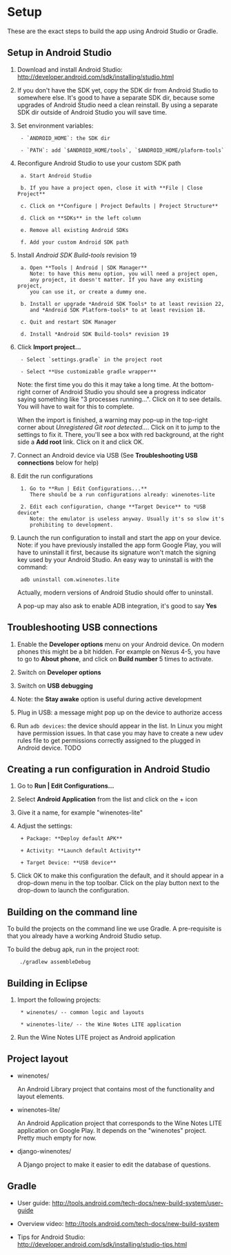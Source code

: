 Setup
=====
These are the exact steps to build the app using Android Studio
or Gradle.


Setup in Android Studio
-----------------------
1. Download and install Android Studio:
   http://developer.android.com/sdk/installing/studio.html

2. If you don't have the SDK yet, copy the SDK dir from Android Studio
   to somewhere else. It's good to have a separate SDK dir, because
   some upgrades of Android Studio need a clean reinstall. By using a
   separate SDK dir outside of Android Studio you will save time.

3. Set environment variables:

        - `ANDROID_HOME`: the SDK dir

        - `PATH`: add `$ANDROID_HOME/tools`, `$ANDROID_HOME/plaform-tools`

4. Reconfigure Android Studio to use your custom SDK path

        a. Start Android Studio

        b. If you have a project open, close it with **File | Close Project**

        c. Click on **Configure | Project Defaults | Project Structure**

        d. Click on **SDKs** in the left column

        e. Remove all existing Android SDKs

        f. Add your custom Android SDK path

5. Install *Android SDK Build-tools* revision 19

        a. Open **Tools | Android | SDK Manager**
           Note: to have this menu option, you will need a project open,
           any project, it doesn't matter. If you have any existing project,
           you can use it, or create a dummy one.

        b. Install or upgrade *Android SDK Tools* to at least revision 22,
           and *Android SDK Platform-tools* to at least revision 18.

        c. Quit and restart SDK Manager

        d. Install *Android SDK Build-tools* revision 19

6. Click **Import project...**

        - Select `settings.gradle` in the project root

        - Select **Use customizable gradle wrapper**

    Note: the first time you do this it may take a long time.
    At the bottom-right corner of Android Studio you should see a
    progress indicator saying something like "3 processes running...".
    Click on it to see details. You will have to wait for this to complete.

    When the import is finished, a warning may pop-up in the top-right
    corner about *Unregistered Git root detected...*. Click on it to jump
    to the settings to fix it. There, you'll see a box with red background,
    at the right side a **Add root** link. Click on it and click OK.

7. Connect an Android device via USB
   (See **Troubleshooting USB connections** below for help)

8. Edit the run configurations

        1. Go to **Run | Edit Configurations...**
           There should be a run configurations already: winenotes-lite

        2. Edit each configuration, change **Target Device** to *USB device*
           Note: the emulator is useless anyway. Usually it's so slow it's
           prohibiting to development.

9. Launch the run configuration to install and start the app on your device.
   Note: if you have previously installed the app form Google Play,
   you will have to uninstall it first, because its signature won't match
   the signing key used by your Android Studio.
   An easy way to uninstall is with the command:

        adb uninstall com.winenotes.lite

   Actually, modern versions of Android Studio should offer to uninstall.

   A pop-up may also ask to enable ADB integration, it's good to say **Yes**


Troubleshooting USB connections
-------------------------------
1. Enable the **Developer options** menu on your Android device.
   On modern phones this might be a bit hidden. For example on Nexus 4-5,
   you have to go to **About phone**, and click on **Build number** 5 times
   to activate.

2. Switch on **Developer options**

3. Switch on **USB debugging**

4. Note: the **Stay awake** option is useful during active development

5. Plug in USB: a message might pop up on the device to authorize access

6. Run `adb devices`: the device should appear in the list.
   In Linux you might have permission issues. In that case you may have
   to create a new udev rules file to get permissions correctly assigned
   to the plugged in Android device.
   TODO


Creating a run configuration in Android Studio
----------------------------------------------
1. Go to **Run | Edit Configurations...**

2. Select **Android Application** from the list and click on the + icon

3. Give it a name, for example "winenotes-lite"

4. Adjust the settings:

        + Package: **Deploy default APK**

        + Activity: **Launch default Activity**

        + Target Device: **USB device**

5. Click OK to make this configuration the default, and it should
   appear in a drop-down menu in the top toolbar.
   Click on the play button next to the drop-down to launch the configuration.


Building on the command line
----------------------------
To build the projects on the command line we use Gradle.
A pre-requisite is that you already have a working Android Studio setup.

To build the debug apk, run in the project root:

        ./gradlew assembleDebug


Building in Eclipse
-------------------
1. Import the following projects:

        * winenotes/ -- common logic and layouts

        * winenotes-lite/ -- the Wine Notes LITE application

2. Run the Wine Notes LITE project as Android application


Project layout
--------------
+ winenotes/

    An Android Library project that contains most of the
    functionality and layout elements.

+ winenotes-lite/

    An Android Application project that corresponds to the
    Wine Notes LITE application on Google Play.
    It depends on the "winenotes" project.
    Pretty much empty for now.

+ django-winenotes/

    A Django project to make it easier to edit the database
    of questions.


Gradle
------
- User guide: http://tools.android.com/tech-docs/new-build-system/user-guide

- Overview video: http://tools.android.com/tech-docs/new-build-system

- Tips for Android Studio: http://developer.android.com/sdk/installing/studio-tips.html


